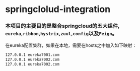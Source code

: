 # springclolud-integration
### 本项目的主要目的是整合springcloud的五大组件, `eureka`,`ribbon`,`hystrix`,`zuul`,`config`以及`Feign`。
在eureka配置集群，如果在本地，需要在hosts之中加入如下映射：
```xml
127.0.0.1 eureka7001.com
127.0.0.1 eureka7002.com
127.0.0.1 eureka7002.com
```
